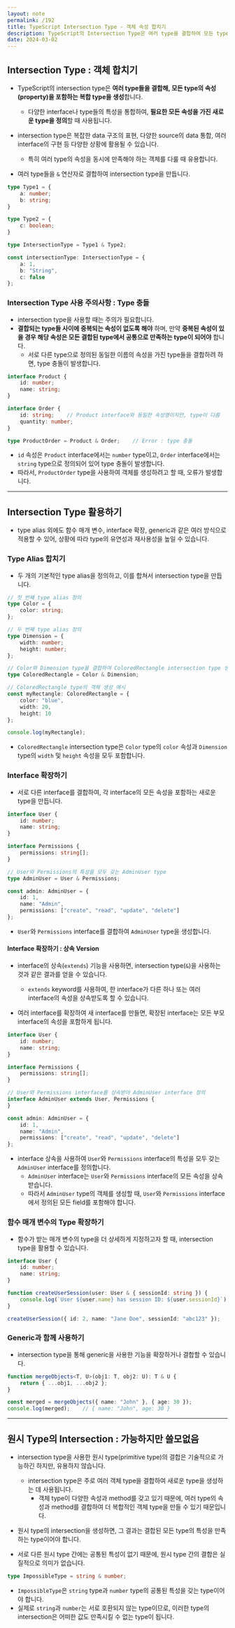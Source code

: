 ```yaml
---
layout: note
permalink: /192
title: TypeScript Intersection Type - 객체 속성 합치기
description: TypeScript의 Intersection Type은 여러 type을 결합하여 모든 type의 속성을 포함하는 복합 type을 생성하는 기능으로, 다양한 객체의 특성을 통합하거나 확장할 때 유용합니다.
date: 2024-03-02
---
```



## Intersection Type : 객체 합치기

- TypeScript의 intersection type은 **여러 type들을 결합해, 모든 type의 속성(property)을 포함하는 복합 type을 생성**합니다.
    - 다양한 interface나 type들의 특성을 통합하여, **필요한 모든 속성을 가진 새로운 type을 정의**할 때 사용됩니다.

- intersection type은 복잡한 data 구조의 표현, 다양한 source의 data 통합, 여러 interface의 구현 등 다양한 상황에 활용될 수 있습니다.
    - 특히 여러 type의 속성을 동시에 만족해야 하는 객체를 다룰 때 유용합니다.

- 여러 type들을 `&` 연산자로 결합하여 intersection type을 만듭니다.

```typescript
type Type1 = {
    a: number;
    b: string;
}

type Type2 = {
    c: boolean;
}

type IntersectionType = Type1 & Type2;

const intersectionType: IntersectionType = {
    a: 1,
    b: "String",
    c: false
};
```


### Intersection Type 사용 주의사항 : Type 충돌

- intersection type을 사용할 때는 주의가 필요합니다.
- **결합되는 type들 사이에 중복되는 속성이 없도록 해야** 하며, 만약 **중복된 속성이 있을 경우 해당 속성은 모든 결합된 type에서 공통으로 만족하는 type이 되어야** 합니다.
    - 서로 다른 type으로 정의된 동일한 이름의 속성을 가진 type들을 결합하려 하면, type 충돌이 발생합니다.

```typescript
interface Product {
    id: number;
    name: string;
}

interface Order {
    id: string;    // Product interface와 동일한 속성명이지만, type이 다름
    quantity: number;
}

type ProductOrder = Product & Order;    // Error : type 충돌
```

- `id` 속성은 `Product` interface에서는 `number` type이고, `Order` interface에서는 `string` type으로 정의되어 있어 type 충돌이 발생합니다.
- 따라서, `ProductOrder` type을 사용하여 객체를 생성하려고 할 때, 오류가 발생합니다.


---


## Intersection Type 활용하기

- type alias 외에도 함수 매개 변수, interface 확장, generic과 같은 여러 방식으로 적용할 수 있어, 상황에 따라 type의 유연성과 재사용성을 높일 수 있습니다.


### Type Alias 합치기

- 두 개의 기본적인 type alias을 정의하고, 이를 합쳐서 intersection type을 만듭니다.

```typescript
// 첫 번째 type alias 정의
type Color = {
    color: string;
};

// 두 번째 type alias 정의
type Dimension = {
    width: number;
    height: number;
};

// Color와 Dimension type을 결합하여 ColoredRectangle intersection type 생성
type ColoredRectangle = Color & Dimension;

// ColoredRectangle type의 객체 생성 예시
const myRectangle: ColoredRectangle = {
    color: "blue",
    width: 20,
    height: 10
};

console.log(myRectangle);
```

- `ColoredRectangle` intersection type은 `Color` type의 `color` 속성과 `Dimension` type의 `width` 및 `height` 속성을 모두 포함합니다.


### Interface 확장하기

- 서로 다른 interface를 결합하여, 각 interface의 모든 속성을 포함하는 새로운 type을 만듭니다.

```typescript
interface User {
    id: number;
    name: string;
}

interface Permissions {
    permissions: string[];
}

// User와 Permissions의 특성을 모두 갖는 AdminUser type
type AdminUser = User & Permissions;

const admin: AdminUser = {
    id: 1,
    name: "Admin",
    permissions: ["create", "read", "update", "delete"]
};
```

- `User`와 `Permissions` interface를 결합하여 `AdminUser` type을 생성합니다.

#### Interface 확장하기 : 상속 Version

- interface의 상속(`extends`) 기능을 사용하면, intersection type(`&`)을 사용하는 것과 같은 결과를 얻을 수 있습니다.
    - `extends` keyword를 사용하여, 한 interface가 다른 하나 또는 여러 interface의 속성을 상속받도록 할 수 있습니다.

- 여러 interface를 확장하여 새 interface를 만들면, 확장된 interface는 모든 부모 interface의 속성을 포함하게 됩니다.

```typescript
interface User {
    id: number;
    name: string;
}

interface Permissions {
    permissions: string[];
}

// User와 Permissions interface를 상속받아 AdminUser interface 정의
interface AdminUser extends User, Permissions {
}

const admin: AdminUser = {
    id: 1,
    name: "Admin",
    permissions: ["create", "read", "update", "delete"]
};
```

- interface 상속을 사용하여 `User`와 `Permissions` interface의 특성을 모두 갖는 `AdminUser` interface를 정의합니다.
    - `AdminUser` interface는 `User`와 `Permissions` interface의 모든 속성을 상속받습니다.
    - 따라서 `AdminUser` type의 객체를 생성할 때, `User`와 `Permissions` interface에서 정의된 모든 field를 포함해야 합니다.


### 함수 매개 변수의 Type 확장하기

- 함수가 받는 매개 변수의 type을 더 상세하게 지정하고자 할 때, intersection type을 활용할 수 있습니다.

```typescript
interface User {
    id: number;
    name: string;
}

function createUserSession(user: User & { sessionId: string }) {
    console.log(`User ${user.name} has session ID: ${user.sessionId}`);
}

createUserSession({ id: 2, name: "Jane Doe", sessionId: "abc123" });
```


### Generic과 함께 사용하기

- intersection type을 통해 generic을 사용한 기능을 확장하거나 결합할 수 있습니다.

```typescript
function mergeObjects<T, U>(obj1: T, obj2: U): T & U {
    return { ...obj1, ...obj2 };
}

const merged = mergeObjects({ name: "John" }, { age: 30 });
console.log(merged);    // { name: "John", age: 30 }
```


---


## 원시 Type의 Intersection : 가능하지만 쓸모없음

- intersection type을 사용한 원시 type(primitive type)의 결합은 기술적으로 가능하긴 하지만, 유용하지 않습니다.
    - intersection type은 주로 여러 객체 type을 결합하여 새로운 type을 생성하는 데 사용됩니다.
        - 객체 type이 다양한 속성과 method를 갖고 있기 때문에, 여러 type의 속성과 method를 결합하여 더 복합적인 객체 type을 만들 수 있기 때문입니다.

- 원시 type의 intersection을 생성하면, 그 결과는 결합된 모든 type의 특성을 만족하는 type이어야 합니다.
- 서로 다른 원시 type 간에는 공통된 특성이 없기 때문에, 원시 type 간의 결합은 실질적으로 의미가 없습니다.

```typescript
type ImpossibleType = string & number;
```

- `ImpossibleType`은 `string` type과 `number` type의 공통된 특성을 갖는 type이어야 합니다.
- 실제로 `string`과 `number`는 서로 호환되지 않는 type이므로, 이러한 type의 intersection은 어떠한 값도 만족시킬 수 없는 type이 됩니다.
